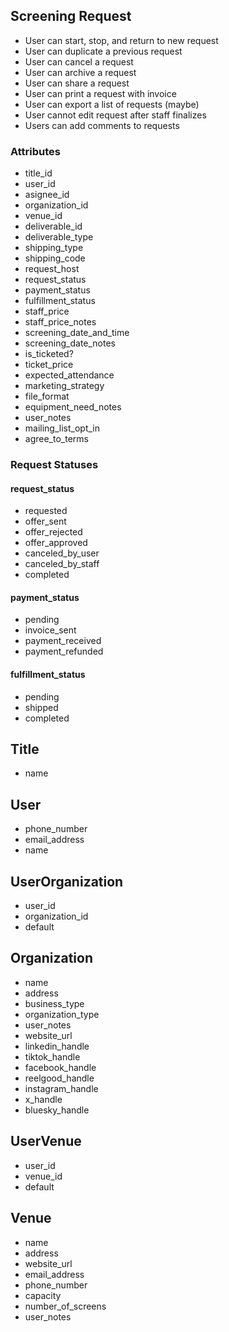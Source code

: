 ## Screening Request

* User can start, stop, and return to new request
* User can duplicate a previous request
* User can cancel a request
* User can archive a request
* User can share a request
* User can print a request with invoice
* User can export a list of requests (maybe)
* User cannot edit request after staff finalizes
* Users can add comments to requests

### Attributes

* title_id
* user_id
* asignee_id
* organization_id
* venue_id
* deliverable_id
* deliverable_type
* shipping_type
* shipping_code
* request_host
* request_status
* payment_status
* fulfillment_status
* staff_price
* staff_price_notes
* screening_date_and_time
* screening_date_notes
* is_ticketed?
* ticket_price
* expected_attendance
* marketing_strategy
* file_format
* equipment_need_notes
* user_notes
* mailing_list_opt_in
* agree_to_terms

### Request Statuses

#### request_status

* requested
* offer_sent
* offer_rejected
* offer_approved
* canceled_by_user
* canceled_by_staff
* completed

#### payment_status

* pending
* invoice_sent
* payment_received
* payment_refunded

#### fulfillment_status

* pending
* shipped
* completed

## Title

* name

## User

* phone_number
* email_address
* name

## UserOrganization

* user_id
* organization_id
* default

## Organization

* name
* address
* business_type
* organization_type
* user_notes
* website_url
* linkedin_handle
* tiktok_handle
* facebook_handle
* reelgood_handle
* instagram_handle
* x_handle
* bluesky_handle

## UserVenue

* user_id
* venue_id
* default

## Venue

* name
* address
* website_url
* email_address
* phone_number
* capacity
* number_of_screens
* user_notes
